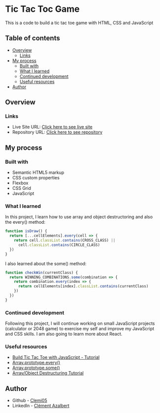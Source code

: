 # Tic Tac Toc Game

This is a code to build a tic tac toe game with HTML, CSS and JavaScript

## Table of contents

- [Overview](#overview)
  - [Links](#links)
- [My process](#my-process)
  - [Built with](#built-with)
  - [What I learned](#what-i-learned)
  - [Continued development](#continued-development)
  - [Useful resources](#useful-resources)
- [Author](#author)

## Overview

### Links

- Live Site URL: [Click here to see live site](https://clemi05.github.io/tic-tac-toe/)
- Repository URL: [Click here to see repository](https://github.com/Clemi05/tic-tac-toe)

## My process

### Built with

- Semantic HTML5 markup
- CSS custom properties
- Flexbox
- CSS Grid
- JavaScript

### What I learned

In this project, I learn how to use array and object destructoring and also the every() method:

```js
function isDraw() {
  return [...cellElements].every(cell => {
    return cell.classList.contains(CROSS_CLASS) ||
      cell.classList.contains(CIRCLE_CLASS)
  })
}
```

I also learned about the some() method:

```js
function checkWin(currentClass) {
  return WINNING_COMBINATIONS.some(combination => {
    return combination.every(index => {
      return cellElements[index].classList.contains(currentClass)
    })
  })
}
```

### Continued development

Following this project, I will continue working on small JavaScript projects (calculator or 2048 game) to exercise my self and improve my JavaScript and CSS skills. I am also going to learn more about React.

### Useful resources

- [Build Tic Tac Toe with JavaScript - Tutorial](https://www.youtube.com/watch?v=Y-GkMjUZsmM&ab_channel=WebDevSimplified)
- [Array.prototype.every()](https://developer.mozilla.org/en-US/docs/Web/JavaScript/Reference/Global_Objects/Array/every)
- [Array.prototype.some()](https://developer.mozilla.org/en-US/docs/Web/JavaScript/Reference/Global_Objects/Array/some)
- [Array/Object Destructuring Tutorial](https://www.youtube.com/watch?v=NIq3qLaHCIs&ab_channel=WebDevSimplified)



## Author

- Github - [Clemi05](https://github.com/Clemi05)
- LinkedIn - [Clément Azalbert](https://www.linkedin.com/in/clement-azalbert/)
